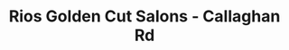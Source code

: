 ---
title: "Rios Golden Cut Salons - Callaghan Rd"
url: /san-antonio/rios-golden-cut-salons-callaghan-rd/
shop: Friseur
---